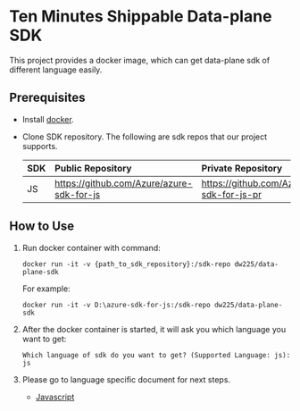 # Ten Minutes Shippable Data-plane SDK

This project provides a docker image, which can get data-plane sdk of different language easily.

## Prerequisites

- Install [docker](https://www.docker.com/).
- Clone SDK repository. The following are sdk repos that our project supports.

    | SDK | Public Repository | Private Repository |
    | :-----| :----- | :----- |
    | JS | https://github.com/Azure/azure-sdk-for-js | https://github.com/Azure/azure-sdk-for-js-pr |

## How to Use

1. Run docker container with command:
    ```shell
    docker run -it -v {path_to_sdk_repository}:/sdk-repo dw225/data-plane-sdk
    ```
   For example:
    ```shell
    docker run -it -v D:\azure-sdk-for-js:/sdk-repo dw225/data-plane-sdk
    ```

2. After the docker container is started, it will ask you which language you want to get:
    ```shell
    Which language of sdk do you want to get? (Supported Language: js): js
    ```

3. Please go to language specific document for next steps.
    - [Javascript](./docs/js.md)


